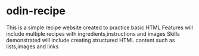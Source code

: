 # odin-recipe
This is a simple recipe website created to practice basic HTML 
Features will include multiple recipes with ingredients,instructions and images
Skills demonstrated will include creating structured HTML content such as lists,images and links
